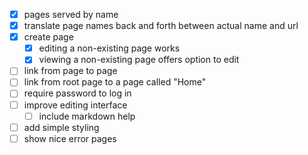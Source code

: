 - [x] pages served by name
- [x] translate page names back and forth between actual name and url
- [x] create page
  - [x] editing a non-existing page works
  - [x] viewing a non-existing page offers option to edit
- [ ] link from page to page
- [ ] link from root page to a page called "Home"
- [ ] require password to log in
- [ ] improve editing interface
  - [ ] include markdown help
- [ ] add simple styling
- [ ] show nice error pages
